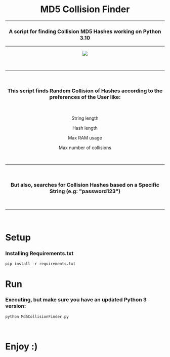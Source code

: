 # <h1 align="center">MD5 Collision Finder</h1>

---

<h3 align="center">A script for finding Collision MD5 Hashes working on Python 3.10</h3>
  
---

<p align="center">

  <img src = "https://github.com/user-attachments/assets/0c89fc82-9c91-4745-8d29-6673d6daf8ef">
  
</p>

<br>

---

<br>

<h3 align="center"> This script finds Random Collision of Hashes according to the preferences of the User like:</h3>

<br>

<div align="center">
  <p>String length</p>
  <p>Hash length</p>
  <p>Max RAM usage</p>
  <p>Max number of collisions</p>
</div>

<br>

---

<br>
    
<h3 align="center">But also, searches for Collision Hashes based on a Specific String (e.g: "password123")</h3>

<br>

---

<br>

<h1>Setup</h1>

<h3>Installing Requirements.txt</h3>

    pip install -r requirements.txt

<h1>Run</h1>

<h3>Executing, but make sure you have an updated Python 3 version:</h3>

    python Md5CollisionFinder.py

<br>

<h1>Enjoy :)</h1>
    
<br>





